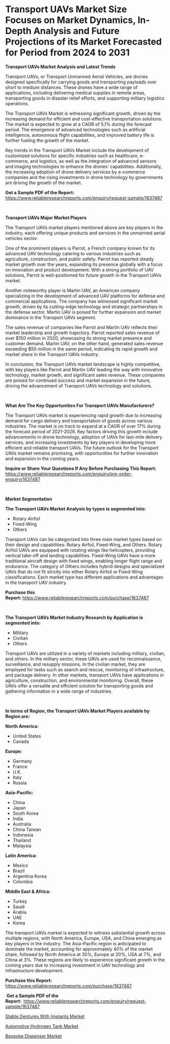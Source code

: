 <p><h1>Transport UAVs Market Size Focuses on Market Dynamics, In-Depth Analysis and Future Projections of its Market Forecasted for Period from 2024 to 2031</h1></p><p><strong>Transport UAVs Market Analysis and Latest Trends</strong></p>
<p><p>Transport UAVs, or Transport Unmanned Aerial Vehicles, are drones designed specifically for carrying goods and transporting payloads over short to medium distances. These drones have a wide range of applications, including delivering medical supplies in remote areas, transporting goods in disaster relief efforts, and supporting military logistics operations.</p><p>The Transport UAVs Market is witnessing significant growth, driven by the increasing demand for efficient and cost-effective transportation solutions. The market is expected to grow at a CAGR of 5.1% during the forecast period. The emergence of advanced technologies such as artificial intelligence, autonomous flight capabilities, and improved battery life is further fueling the growth of the market.</p><p>Key trends in the Transport UAVs Market include the development of customized solutions for specific industries such as healthcare, e-commerce, and logistics, as well as the integration of advanced sensors and imaging technologies to enhance the drones' capabilities. Additionally, the increasing adoption of drone delivery services by e-commerce companies and the rising investments in drone technology by governments are driving the growth of the market.</p></p>
<p><strong>Get a Sample PDF of the Report:&nbsp;</strong> <a href="https://www.reliableresearchreports.com/enquiry/request-sample/1637487">https://www.reliableresearchreports.com/enquiry/request-sample/1637487</a></p>
<p>&nbsp;</p>
<p><strong>Transport UAVs Major Market Players</strong></p>
<p><p>The Transport UAVs market players mentioned above are key players in the industry, each offering unique products and services in the unmanned aerial vehicles sector. </p><p>One of the prominent players is Parrot, a French company known for its advanced UAV technology catering to various industries such as agriculture, construction, and public safety. Parrot has reported steady market growth over the years, expanding its presence globally with a focus on innovation and product development. With a strong portfolio of UAV solutions, Parrot is well-positioned for future growth in the Transport UAVs market.</p><p>Another noteworthy player is Martin UAV, an American company specializing in the development of advanced UAV platforms for defense and commercial applications. The company has witnessed significant market growth, driven by its cutting-edge technology and strategic partnerships in the defense sector. Martin UAV is poised for further expansion and market dominance in the Transport UAVs segment.</p><p>The sales revenue of companies like Parrot and Martin UAV reflects their market leadership and growth trajectory. Parrot reported sales revenue of over $150 million in 2020, showcasing its strong market presence and customer demand. Martin UAV, on the other hand, generated sales revenue exceeding $50 million in the same period, indicating its rapid growth and market share in the Transport UAVs industry.</p><p>In conclusion, the Transport UAVs market landscape is highly competitive, with key players like Parrot and Martin UAV leading the way with innovative technology, market growth, and significant sales revenue. These companies are poised for continued success and market expansion in the future, driving the advancement of Transport UAVs technology and solutions.</p></p>
<p>&nbsp;</p>
<p><strong>What Are The Key Opportunities For Transport UAVs Manufacturers?</strong></p>
<p><p>The Transport UAVs market is experiencing rapid growth due to increasing demand for cargo delivery and transportation of goods across various industries. The market is on track to expand at a CAGR of over 17% during the forecast period of 2021-2026. Key factors driving this growth include advancements in drone technology, adoption of UAVs for last-mile delivery services, and increasing investments by key players in developing more efficient and reliable transport UAVs. The future outlook for the Transport UAVs market remains promising, with opportunities for further innovation and expansion in the coming years.</p></p>
<p><strong>Inquire or Share Your Questions If Any Before Purchasing This Report:</strong> <a href="https://www.reliableresearchreports.com/enquiry/pre-order-enquiry/1637487">https://www.reliableresearchreports.com/enquiry/pre-order-enquiry/1637487</a></p>
<p>&nbsp;</p>
<p><strong>Market Segmentation</strong></p>
<p><strong>The Transport UAVs Market Analysis by types is segmented into:</strong></p>
<p><ul><li>Rotary Airfoil</li><li>Fixed-Wing</li><li>Others</li></ul></p>
<p><p>Transport UAVs can be categorized into three main market types based on their design and capabilities: Rotary Airfoil, Fixed-Wing, and Others. Rotary Airfoil UAVs are equipped with rotating wings like helicopters, providing vertical take-off and landing capabilities. Fixed-Wing UAVs have a more traditional aircraft design with fixed wings, enabling longer flight range and endurance. The category of Others includes hybrid designs and specialized UAVs that do not fit strictly into either Rotary Airfoil or Fixed-Wing classifications. Each market type has different applications and advantages in the transport UAV industry.</p></p>
<p><strong>Purchase this Report:&nbsp;</strong><a href="https://www.reliableresearchreports.com/purchase/1637487">https://www.reliableresearchreports.com/purchase/1637487</a></p>
<p>&nbsp;</p>
<p><strong>The Transport UAVs Market Industry Research by Application is segmented into:</strong></p>
<p><ul><li>Military</li><li>Civilian</li><li>Others</li></ul></p>
<p><p>Transport UAVs are utilized in a variety of markets including military, civilian, and others. In the military sector, these UAVs are used for reconnaissance, surveillance, and resupply missions. In the civilian market, they are employed for tasks such as search and rescue, monitoring of infrastructure, and package delivery. In other markets, transport UAVs have applications in agriculture, construction, and environmental monitoring. Overall, these UAVs offer a versatile and efficient solution for transporting goods and gathering information in a wide range of industries.</p></p>
<p>&nbsp;</p>
<p><strong>In terms of Region, the Transport UAVs Market Players available by Region are:</strong></p>
<p>
    <p> <strong> North America: </strong>
        <ul>
            <li>United States</li>
            <li>Canada</li>
        </ul>
        </p> 
    <p> <strong> Europe: </strong>
        <ul>
            <li>Germany</li>
            <li>France</li>
            <li>U.K.</li>
            <li>Italy</li>
            <li>Russia</li>
        </ul>
        </p> 
    <p> <strong> Asia-Pacific: </strong>
        <ul>
            <li>China</li>
            <li>Japan</li>
            <li>South Korea</li>
            <li>India</li>
            <li>Australia</li>
            <li>China Taiwan</li>
            <li>Indonesia</li>
            <li>Thailand</li>
            <li>Malaysia</li>
        </ul>
        </p> 
    <p> <strong> Latin America: </strong>
        <ul>
            <li>Mexico</li>
            <li>Brazil</li>
            <li>Argentina Korea</li>
            <li>Colombia</li>
        </ul>
        </p> 
    <p> <strong> Middle East & Africa: </strong>
        <ul>
            <li>Turkey</li>
            <li>Saudi</li>
            <li>Arabia</li>
            <li>UAE</li>
            <li>Korea</li>
        </ul>
    </p>
    </p>
<p><p>The transport UAVs market is expected to witness substantial growth across multiple regions, with North America, Europe, USA, and China emerging as key players in the industry. The Asia-Pacific region is anticipated to dominate the market, accounting for approximately 40% of the market share, followed by North America at 30%, Europe at 20%, USA at 7%, and China at 3%. These regions are likely to experience significant growth in the coming years due to increasing investment in UAV technology and infrastructure development.</p></p>
<p><strong>Purchase this Report: </strong><a href="https://www.reliableresearchreports.com/purchase/1637487">https://www.reliableresearchreports.com/purchase/1637487</a></p>
<p>&nbsp;<strong>Get a Sample PDF of the Report:&nbsp;&nbsp;</strong><a href="https://www.reliableresearchreports.com/enquiry/request-sample/1637487">https://www.reliableresearchreports.com/enquiry/request-sample/1637487</a></p>
<p><strong></strong></p>
<p><p><a href="https://issuu.com/reportprime-2/docs/stable-dentures-with-implants-market-size-2030.ppt">Stable Dentures With Implants Market</a></p><p><a href="https://github.com/Sarissaschmalingtr6fz2739/Market-Research-Report-List-1/blob/main/automotive-hydrogen-tank-market.md">Automotive Hydrogen Tank Market</a></p><p><a href="https://issuu.com/reportprime-2/docs/bespoke-dispenser-market-size-2030.pptx">Bespoke Dispenser Market</a></p></p>